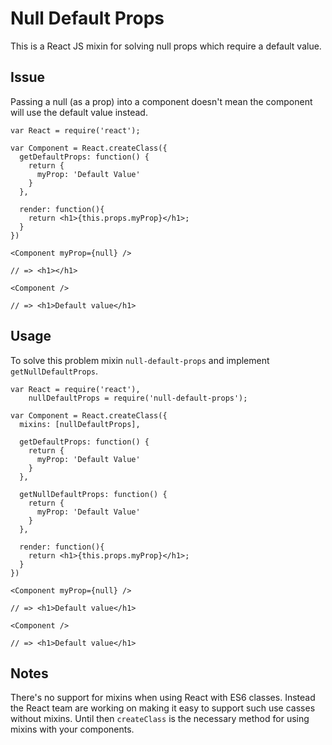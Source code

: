 # Null Default Props

This is a React JS mixin for solving null props which require a default value.

## Issue

Passing a null (as a prop) into a component doesn't mean the component will use the default value instead.

```
var React = require('react');

var Component = React.createClass({
  getDefaultProps: function() {
    return {
      myProp: 'Default Value'
    }
  },

  render: function(){
    return <h1>{this.props.myProp}</h1>;
  }
})

<Component myProp={null} />

// => <h1></h1>

<Component />

// => <h1>Default value</h1>

```

## Usage

To solve this problem mixin `null-default-props` and implement `getNullDefaultProps`.

```
var React = require('react'),
    nullDefaultProps = require('null-default-props');

var Component = React.createClass({
  mixins: [nullDefaultProps],

  getDefaultProps: function() {
    return {
      myProp: 'Default Value'
    }
  },

  getNullDefaultProps: function() {
    return {
      myProp: 'Default Value'
    }
  },

  render: function(){
    return <h1>{this.props.myProp}</h1>;
  }
})

<Component myProp={null} />

// => <h1>Default value</h1>

<Component />

// => <h1>Default value</h1>

```

## Notes

There's no support for mixins when using React with ES6 classes. Instead the React team are working on making it easy to support such use casses without mixins. Until then `createClass` is the necessary method for using mixins with your components.
